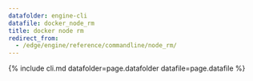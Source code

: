 ```yaml
---
datafolder: engine-cli
datafile: docker_node_rm
title: docker node rm
redirect_from:
  - /edge/engine/reference/commandline/node_rm/
---
```

<!--
Sorry, but the contents of this page are automatically generated from
Docker's source code. If you want to suggest a change to the text that appears
here, you'll need to find the string by searching this repo:

https://github.com/docker/cli
-->
{% include cli.md datafolder=page.datafolder datafile=page.datafile %}
